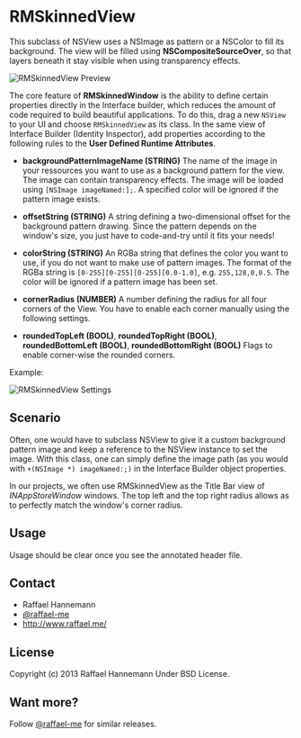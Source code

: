# RMSkinnedView

This subclass of NSView uses a NSImage as pattern or a NSColor to fill its background. The view will be filled using **NSCompositeSourceOver**, so that layers beneath it stay visible when using transparency effects.

![RMSkinnedView Preview](https://github.com/raffael/RMSkinnedView/blob/master/preview.png?raw=true "Custom NSView subclass with background image")

The core feature of **RMSkinnedWindow** is the ability to define certain properties directly in the Interface builder, which reduces the amount of code required to build beautiful applications. To do this, drag a new ```NSView``` to your UI and choose ```RMSkinnedView``` as its class. In the same view of Interface Builder (Identity Inspector), add properties according to the following rules to the **User Defined Runtime Attributes**.

* **backgroundPatternImageName (STRING)** The name of the image in your ressources you want to use as a background pattern for the view. The image can contain transparency effects. The image will be loaded using ```[NSImage imageNamed:];```. A specified color will be ignored if the pattern image exists.

* **offsetString (STRING)** A string defining a two-dimensional offset for the background pattern drawing. Since the pattern depends on the window's size, you just have to code-and-try until it fits your needs!

* **colorString (STRING)** An RGBa string that defines the color you want to use, if you do not want to make use of pattern images. The format of the RGBa string is ```[0-255][0-255][0-255][0.0-1.0]```, e.g. ```255,128,0,0.5```. The color will be ignored if a pattern image has been set.

* **cornerRadius (NUMBER)** A number defining the radius for all four corners of the View. You have to enable each corner manually using the following settings.

* **roundedTopLeft (BOOL)**, **roundedTopRight (BOOL)**, **roundedBottomLeft (BOOL)**, **roundedBottomRight (BOOL)** Flags to enable corner-wise the rounded corners.

Example:

![RMSkinnedView Settings](https://github.com/raffael-me/RMSkinnedView/blob/master/settings.png?raw=true "Custom NSView subclass with background image and its settings in Interface Builder")

## Scenario

Often, one would have to subclass NSView to give it a custom background pattern image and keep a reference to the NSView instance to set the image. With this class, one can simply define the image path (as you would with ```+(NSImage *) imageNamed:;)``` in the Interface Builder object properties.

In our projects, we often use RMSkinnedView as the Title Bar view of *INAppStoreWindow* windows. The top left and the top right radius allows as to perfectly match the window's corner radius.

## Usage

Usage should be clear once you see the annotated header file.

## Contact

* Raffael Hannemann
* [@raffael-me](http://www.twitter.com/raffae-me/)
* http://www.raffael.me/

## License

Copyright (c) 2013 Raffael Hannemann
Under BSD License.

## Want more?

Follow [@raffael-me](http://www.twitter.com/raffae-me/) for similar releases.
